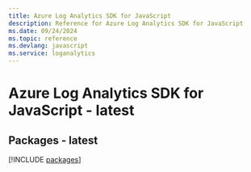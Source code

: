 ```yaml
---
title: Azure Log Analytics SDK for JavaScript
description: Reference for Azure Log Analytics SDK for JavaScript
ms.date: 09/24/2024
ms.topic: reference
ms.devlang: javascript
ms.service: loganalytics
---
```

# Azure Log Analytics SDK for JavaScript - latest
## Packages - latest
[!INCLUDE [packages](log-analytics-index.md)]